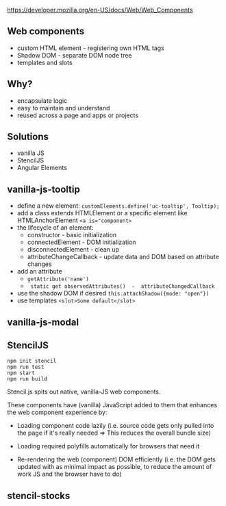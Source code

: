 
https://developer.mozilla.org/en-US/docs/Web/Web_Components

## Web components

- custom HTML element - registering own HTML tags
- Shadow DOM - separate DOM node tree
- templates and slots 


## Why?

- encapsulate logic 
- easy to maintain and understand
- reused across a page and apps or projects


## Solutions

- vanilla JS
- StencilJS
- Angular Elements


## vanilla-js-tooltip
- define a new element: ```customElements.define('uc-tooltip', Tooltip);```
- add a class extends HTMLElement or a specific element like HTMLAnchorElement ```<a is="component>``` 
- the lifecycle of an element:
    - constructor - basic initialization 
    - connectedElement - DOM initialization
    - disconnectedElement - clean up
    - attributeChangeCallback - update data and DOM based on attribute changes
- add an attribute 
    - ``` getAttribute('name') ```
    - ``` static get observedAttributes()  -  attributeChangedCallback```
- use the shadow DOM if desired ``` this.attachShadow({mode: "open"}) ```
- use templates ``` <slot>Some default</slot> ```


## vanilla-js-modal


## StencilJS

```
npm init stencil
npm run test
npm start
npm run build
```

Stencil.js spits out native, vanilla-JS web components.

These components have (vanilla) JavaScript added to them that enhances the web component experience by:

- Loading component code lazily (i.e. source code gets only pulled into the page if it's really needed => 
    This reduces the overall bundle size)

- Loading required polyfills automatically for browsers that need it

- Re-rendering the web (component) DOM efficiently (i.e. the DOM gets updated with as minimal impact as possible, 
    to reduce the amount of work JS and the browser have to do)
    

## stencil-stocks



